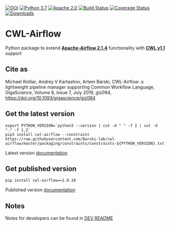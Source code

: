 [![DOI](https://zenodo.org/badge/103197335.svg)](https://zenodo.org/badge/latestdoi/103197335)
[![Python 3.7](https://img.shields.io/badge/python-3.7-green.svg)](https://www.python.org/downloads/release/python-377/)
[![Apache 2.0](https://img.shields.io/badge/License-Apache%202.0-blue.svg)](https://www.apache.org/licenses/LICENSE-2.0)
[![Build Status](https://app.travis-ci.com/Barski-lab/cwl-airflow.svg?branch=master)](https://app.travis-ci.com/Barski-lab/cwl-airflow)
[![Coverage Status](https://coveralls.io/repos/github/Barski-lab/cwl-airflow/badge.svg?branch=master&service=github)](https://coveralls.io/github/Barski-lab/cwl-airflow?branch=master)
[![Downloads](https://pepy.tech/badge/cwl-airflow)](https://pepy.tech/project/cwl-airflow)


# **CWL-Airflow**

Python package to extend **[Apache-Airflow 2.1.4](https://airflow.apache.org)**
functionality with **[CWL v1.1](https://www.commonwl.org/v1.1/)** support

## **Cite as**

Michael Kotliar, Andrey V Kartashov, Artem Barski, CWL-Airflow: a lightweight pipeline manager supporting Common Workflow Language, GigaScience, Volume 8, Issue 7, July 2019, giz084, https://doi.org/10.1093/gigascience/giz084

## **Get the latest version**
```
export PYTHON_VERSION=`python3 --version | cut -d " " -f 2 | cut -d "." -f 1,2`
pip3 install cwl-airflow --constraint https://raw.githubusercontent.com/Barski-lab/cwl-airflow/master/packaging/constraints/constraints-${PYTHON_VERSION}.txt
```
Latest version [documentation](https://cwl-airflow.readthedocs.io/en/latest/)


## **Get published version**
```
pip install cwl-airflow==1.0.18
```
Published version [documentation](https://cwl-airflow.readthedocs.io/en/1.0.18/)

## **Notes**
Notes for developers can be found in [DEV README](https://github.com/Barski-lab/cwl-airflow/blob/master/README.dev.md)
